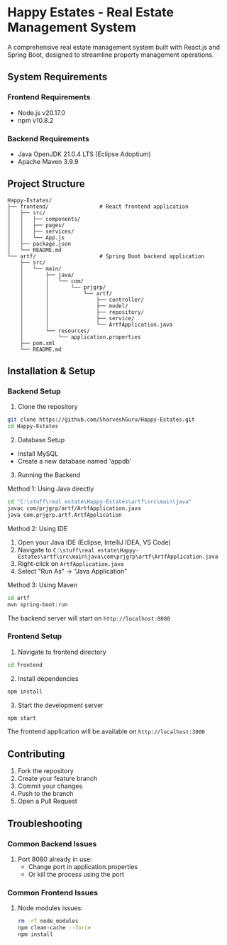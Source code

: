 # Happy Estates - Real Estate Management System

A comprehensive real estate management system built with React.js and Spring Boot, designed to streamline property management operations.

## System Requirements

### Frontend Requirements
- Node.js v20.17.0
- npm v10.8.2

### Backend Requirements
- Java OpenJDK 21.0.4 LTS (Eclipse Adoptium)
- Apache Maven 3.9.9 

## Project Structure

```
Happy-Estates/
├── frontend/                # React frontend application
│   ├── src/
│   │   ├── components/
│   │   ├── pages/
│   │   ├── services/
│   │   └── App.js
│   ├── package.json
│   └── README.md
└── artf/                    # Spring Boot backend application
    ├── src/
    │   └── main/
    │       ├── java/
    │       │   └── com/
    │       │       └── prjgrp/
    │       │           └── artf/
    │       │               ├── controller/
    │       │               ├── model/
    │       │               ├── repository/
    │       │               ├── service/
    │       │               └── ArtfApplication.java
    │       └── resources/
    │           └── application.properties
    ├── pom.xml
    └── README.md
```

## Installation & Setup

### Backend Setup

1. Clone the repository
```bash
git clone https://github.com/SharveshGuru/Happy-Estates.git
cd Happy-Estates
```

2. Database Setup
- Install MySQL
- Create a new database named 'appdb'

3. Running the Backend

Method 1: Using Java directly
```bash
cd "C:\stuff\real estate\Happy-Estates\artf\src\main\java"
javac com/prjgrp/artf/ArtfApplication.java
java com.prjgrp.artf.ArtfApplication
```

Method 2: Using IDE
1. Open your Java IDE (Eclipse, IntelliJ IDEA, VS Code)
2. Navigate to `C:\stuff\real estate\Happy-Estates\artf\src\main\java\com\prjgrp\artf\ArtfApplication.java`
3. Right-click on `ArtfApplication.java`
4. Select "Run As" → "Java Application"

Method 3: Using Maven
```bash
cd artf
mvn spring-boot:run
```

The backend server will start on `http://localhost:8080`

### Frontend Setup

1. Navigate to frontend directory
```bash
cd frontend
```

2. Install dependencies
```bash
npm install
```

3. Start the development server
```bash
npm start
```

The frontend application will be available on `http://localhost:3000`

## Contributing

1. Fork the repository
2. Create your feature branch
3. Commit your changes 
4. Push to the branch 
5. Open a Pull Request

## Troubleshooting

### Common Backend Issues
1. Port 8080 already in use:
   - Change port in application.properties
   - Or kill the process using the port

### Common Frontend Issues
1. Node modules issues:
   ```bash
   rm -rf node_modules
   npm clean-cache --force
   npm install
   ```
